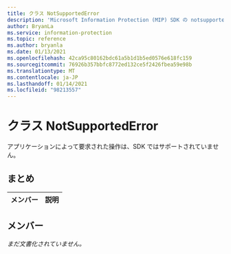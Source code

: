 ```yaml
---
title: クラス NotSupportedError
description: 'Microsoft Information Protection (MIP) SDK の notsupportederror:: undefined クラスを文書にします。'
author: BryanLa
ms.service: information-protection
ms.topic: reference
ms.author: bryanla
ms.date: 01/13/2021
ms.openlocfilehash: 42ca95c80162bdc61a5b1d1b5ed0576e618fc159
ms.sourcegitcommit: 76926b357bbfc8772ed132ce5f2426fbea59e98b
ms.translationtype: MT
ms.contentlocale: ja-JP
ms.lasthandoff: 01/14/2021
ms.locfileid: "98213557"
---
```

# <a name="class-notsupportederror"></a>クラス NotSupportedError 
アプリケーションによって要求された操作は、SDK ではサポートされていません。
  
## <a name="summary"></a>まとめ
 メンバー                        | 説明                                
--------------------------------|---------------------------------------------
  
## <a name="members"></a>メンバー
_まだ文書化されていません。_
